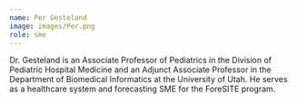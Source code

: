 ```yaml
---
name: Per Gesteland
image: images/Per.png
role: sme
---
```

 
Dr. Gesteland is an Associate Professor of Pediatrics in the Division of Pediatric Hospital Medicine and an Adjunct Associate Professor in the Department of Biomedical Informatics at the University of Utah. He serves as a healthcare system and forecasting SME for the ForeSITE program.
